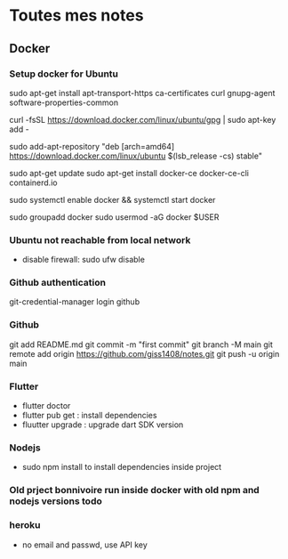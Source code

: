# Toutes mes notes

## Docker

### Setup  docker for Ubuntu
sudo apt-get install apt-transport-https ca-certificates
curl gnupg-agent software-properties-common

curl -fsSL https://download.docker.com/linux/ubuntu/gpg | sudo apt-key add -

sudo add-apt-repository "deb [arch=amd64] https://download.docker.com/linux/ubuntu $(lsb_release -cs) stable"

sudo apt-get update
sudo apt-get install docker-ce docker-ce-cli containerd.io

sudo systemctl enable docker && systemctl start docker

sudo groupadd docker
sudo usermod -aG docker $USER

### Ubuntu not reachable from local network
* disable firewall: sudo ufw disable

### Github authentication
git-credential-manager login github

### Github
git add README.md
git commit -m "first commit"
git branch -M main
git remote add origin https://github.com/giss1408/notes.git
git push -u origin main


### Flutter
* flutter doctor
* flutter pub get : install dependencies
* fluutter upgrade : upgrade dart SDK version

### Nodejs
* sudo npm install to install dependencies inside project


### Old prject bonnivoire run inside docker with old npm and nodejs versions todo

### heroku
* no email and passwd, use API key


